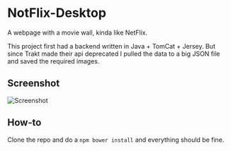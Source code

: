 # NotFlix-Desktop
A webpage with a movie wall, kinda like NetFlix.

This project first had a backend written in Java + TomCat + Jersey. But since Trakt made their api deprecated I pulled the data to a big JSON file and saved the required images.

## Screenshot
![Screenshot](screenhot.png)

## How-to
Clone the repo and do a `npm bower install` and everything should be fine.